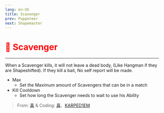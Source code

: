 ```yaml
---
lang: en-US
title: Scavenger
prev: Puppeteer
next: Shapemaster
---
```


# <font color="red">🧺 <b>Scavenger</b></font> <Badge text="Concealing" type="tip" vertical="middle"/>

***

When a Scavenger kills, it will not leave a dead body, (Like Hangman if they are Shapeshifted). If they kill a bait, No self report will be made.

- Max
  - Set the Maximum amount of Scavengers that can be in a match
- Kill Cooldown
  - Set how long the Scavenger needs to wait to use his Ability

> From: [喜](https://space.bilibili.com/443432765) & Coding: [喜](https://space.bilibili.com/443432765)、[KARPED1EM](https://github.com/KARPED1EM)
